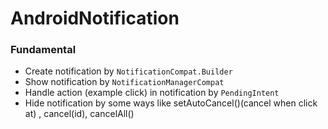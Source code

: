 # AndroidNotification

### Fundamental

- Create notification by `NotificationCompat.Builder`  
- Show notification by `NotificationManagerCompat`
- Handle action (example click) in notification by `PendingIntent`
- Hide notification by some ways like setAutoCancel()(cancel when click at) , cancel(id), cancelAll()
  